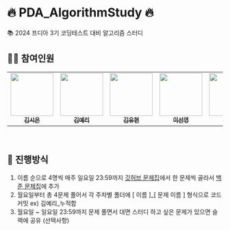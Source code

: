 # 🔥 PDA_AlgorithmStudy 🔥
📚 2024 프디아 3기 코딩테스트 대비 알고리즘 스터디

## 🙋‍♀️ 참여인원

<table>
<tr>
<td align="center"><a href="https://github.com/lvolzdev"><img src="https://avatars.githubusercontent.com/u/63188042?v=4" width="100px;" alt=""/><br /><sub><b>김시은</b></sub></a></td>
<td align="center"><a href="https://github.com/rlafl7942"><img src="https://avatars.githubusercontent.com/u/46741373?v=4" width="100px;" alt=""/><br /><sub><b>김예리</b></sub></a></td>
<td align="center"><a href="https://github.com/youhyeoneee"><img src="https://avatars.githubusercontent.com/u/37354574?v=4" width="100px;" alt=""/><br /><sub><b>김유현</b></sub></a></td>
<td align="center"><a href="https://github.com/godltjsdud"><img src="https://avatars.githubusercontent.com/u/71091090?v=4" width="100px;" alt=""/><br /><sub><b>이선영</b></sub></a></td>
<td align="center"><a href="https://github.com/eehanseul"><img src="https://avatars.githubusercontent.com/u/129421334?v=4" width="100px;" alt=""/><br /><sub><b>이한슬</b></sub></a></td>
<td align="center"><a href="https://github.com/chaeheonjeong"><img src="https://avatars.githubusercontent.com/u/116990111?v=4" width="100px;" alt=""/><br /><sub><b>정채헌</b></sub></a>
</tr>
</table>

<br>

## 🔎 진행방식

1. 이름 순으로 4명씩 매주 일요일 23:59까지 [깃허브 문제집](https://github.com/tony9402/baekjoon)에서 한 문제씩 골라서 [백준 문제집](https://www.acmicpc.net/group/19666)에 추가
2. 월요일부터 총 4문제 풀어서 각 주차별 폴더에 [ 이름 ]_[ 문제 이름 ] 형식으로 코드 커밋 ex) 김예리_누적합
3. 월요일 ~ 일요일 23:59까지 문제 풀면서 대면 스터디 하고 싶은 문제가 있으면 슬랙에 공유 (선택사항)
